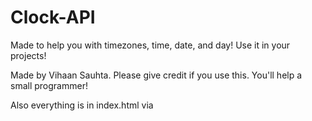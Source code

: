 # Clock-API
Made to help you with timezones, time, date, and day! Use it in your projects!


Made by Vihaan Sauhta.
Please give credit if you use this.
You'll help a small programmer!

Also everything is in index.html via <script> and <style> tags,
no additional CSS or JS files.

You can add the WHOLE API with this code in your project:
```HTML
<iframe
  src="https://vihaangithub.github.io/Clock-API/"
  width="100%"
  height="1000"
  style="border: none;">
</iframe>
```
Hope you like this API!
